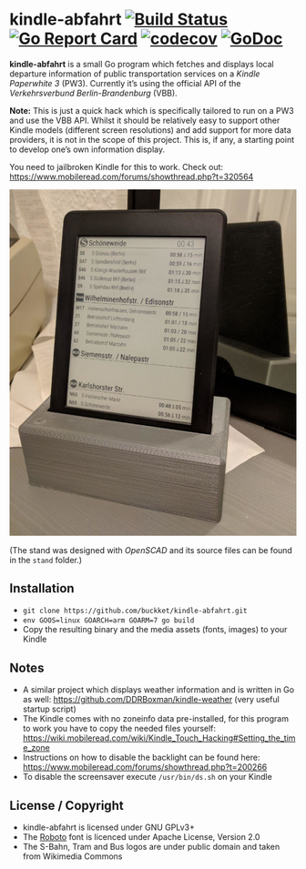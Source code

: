 # kindle-abfahrt [![Build Status](https://travis-ci.org/buckket/kindle-abfahrt.svg)](https://travis-ci.org/buckket/kindle-abfahrt) [![Go Report Card](https://goreportcard.com/badge/github.com/buckket/kindle-abfahrt)](https://goreportcard.com/report/github.com/buckket/kindle-abfahrt) [![codecov](https://codecov.io/gh/buckket/kindle-abfahrt/branch/master/graph/badge.svg)](https://codecov.io/gh/buckket/kindle-abfahrt) [![GoDoc](https://godoc.org/github.com/buckket/kindle-abfahrt?status.svg)](https://godoc.org/github.com/buckket/kindle-abfahrt)

**kindle-abfahrt** is a small Go program which fetches and displays local departure information of public transportation services on a *Kindle Paperwhite 3* (PW3).
Currently it’s using the official API of the *Verkehrsverbund Berlin-Brandenburg* (VBB).

**Note:** This is just  a quick hack which is specifically tailored to run on a PW3 and use the VBB API.
Whilst it should be relatively easy to support other Kindle models (different screen resolutions) and add support for more data providers,
it is not in the scope of this project. This is, if any, a starting point to develop one’s own information display.

You need to jailbroken Kindle for this to work. Check out: https://www.mobileread.com/forums/showthread.php?t=320564

![Example of a Kindle PW3 running kindle-abfahrt](proto.jpg)

(The stand was designed with *OpenSCAD* and its source files can be found in the `stand` folder.)

## Installation
- `git clone https://github.com/buckket/kindle-abfahrt.git`
- `env GOOS=linux GOARCH=arm GOARM=7 go build`
- Copy the resulting binary and the media assets (fonts, images) to your Kindle

## Notes

- A similar project which displays weather information and is written in Go as well: https://github.com/DDRBoxman/kindle-weather (very useful startup script)
- The Kindle comes with no zoneinfo data pre-installed, for this program to work you have to copy the needed files yourself: https://wiki.mobileread.com/wiki/Kindle_Touch_Hacking#Setting_the_time_zone
- Instructions on how to disable the backlight can be found here: https://www.mobileread.com/forums/showthread.php?t=200266
- To disable the screensaver execute `/usr/bin/ds.sh` on your Kindle

## License / Copyright

- kindle-abfahrt is licensed under GNU GPLv3+
- The [Roboto](https://github.com/google/roboto/) font is licenced under Apache License, Version 2.0 
- The S-Bahn, Tram and Bus logos are under public domain and taken from Wikimedia Commons